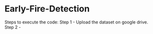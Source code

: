 # Early-Fire-Detection
Steps to execute the code:
Step 1 - Upload the dataset on google drive.
Step 2 - 
